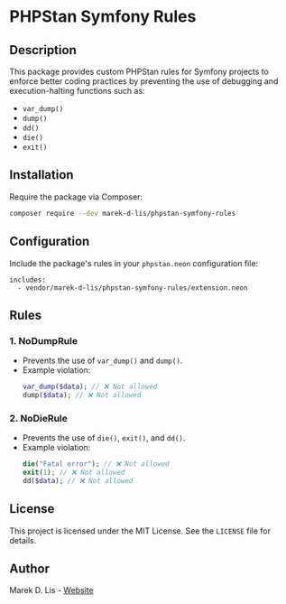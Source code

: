 # PHPStan Symfony Rules

## Description
This package provides custom PHPStan rules for Symfony projects to enforce better coding practices by preventing the use of debugging and execution-halting functions such as:

- `var_dump()`
- `dump()`
- `dd()`
- `die()`
- `exit()`

## Installation

Require the package via Composer:

```bash
composer require --dev marek-d-lis/phpstan-symfony-rules
```

## Configuration

Include the package's rules in your `phpstan.neon` configuration file:

```neon
includes:
  - vendor/marek-d-lis/phpstan-symfony-rules/extension.neon
```

## Rules

### 1. NoDumpRule
- Prevents the use of `var_dump()` and `dump()`.
- Example violation:
  ```php
  var_dump($data); // ❌ Not allowed
  dump($data); // ❌ Not allowed
  ```

### 2. NoDieRule
- Prevents the use of `die()`, `exit()`, and `dd()`.
- Example violation:
  ```php
  die("Fatal error"); // ❌ Not allowed
  exit(1); // ❌ Not allowed
  dd($data); // ❌ Not allowed
  ```

## License

This project is licensed under the MIT License. See the `LICENSE` file for details.

## Author

Marek D. Lis - [Website](https://marekdlis.pl)

